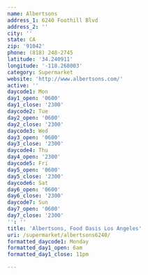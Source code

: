 ```yaml
---
name: Albertsons
address_1: 6240 Foothill Blvd
address_2: ''
city: ''
state: CA
zip: '91042'
phone: (818) 248-2745
latitude: '34.240911'
longitude: '-118.268003'
category: Supermarket
website: 'http://www.albertsons.com/'
active: ''
daycode1: Mon
day1_open: '0600'
day1_close: '2300'
daycode2: Tue
day2_open: '0600'
day2_close: '2300'
daycode3: Wed
day3_open: '0600'
day3_close: '2300'
daycode4: Thu
day4_open: '2300'
daycode5: Fri
day5_open: '0600'
day5_close: '2300'
daycode6: Sat
day6_open: '0600'
day6_close: '2300'
daycode7: Sun
day7_open: '0600'
day7_close: '2300'
'': ''
title: 'Albertsons, Food Oasis Los Angeles'
uri: /supermarket/albertsons6240/
formatted_daycode1: Monday
formatted_day1_open: 6am
formatted_day1_close: 11pm

---
```

